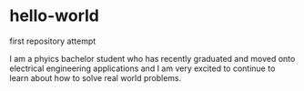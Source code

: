 # hello-world
first repository attempt

I am a phyics bachelor student who has recently graduated and moved onto 
electrical engineering applications and I am very excited to continue 
to learn about how to solve real world problems. 
